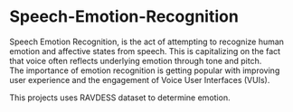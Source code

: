 # Speech-Emotion-Recognition

Speech Emotion Recognition,  is the act of attempting to recognize human emotion and affective states from speech. 
This is capitalizing on the fact that voice often reflects underlying emotion through tone and pitch.  
The importance of emotion recognition is getting popular with improving user experience and the engagement of Voice User Interfaces (VUIs).

This projects uses RAVDESS dataset to determine emotion.
